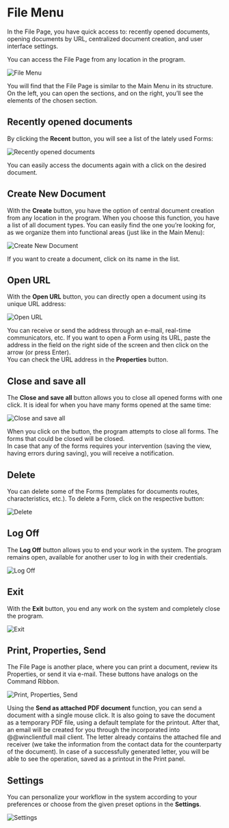 # File Menu

In the File Page, you have quick access to: recently opened documents, opening documents by URL, centralized document creation, and user interface settings.

You can access the File Page from any location in the program.

![File Menu](pictures/file-page.png) 

You will find that the File Page is similar to the Main Menu in its structure. On the left, you can open the sections, and on the right, you’ll see the elements of the chosen section.  

## Recently opened documents

By clicking the <b>Recent</b> button, you will see a list of the lately used Forms:

![Recently opened documents](pictures/recent.png) 

You can easily access the documents again with a click on the desired document.

## Create New Document

With the <b>Create</b> button, you have the option of central document creation from any location in the program. When you choose this function, you have a list of all document types. You can easily find the one you’re looking for, as we organize them into functional areas (just like in the Main Menu):

![Create New Document](pictures/create-new-document.png) 

If you want to create a document, click on its name in the list.

## Open URL

With the <b>Open URL</b> button, you can directly open a document using its unique URL address:

![Open URL](pictures/open-url.png) 

You can receive or send the address through an e-mail, real-time communicators, etc. If you want to open a Form using its URL, paste the address in the field on the right side of the screen and then click on the arrow (or press Enter). <br>
You can check the URL address in the <b>Properties</b> button.

## Close and save all

The <b>Close and save all</b> button allows you to close all opened forms with one click. It is ideal for when you have many forms opened at the same time:

![Close and save all](pictures/close-and-save-all.png) 

When you click on the button, the program attempts to close all forms. The forms that could be closed will be closed. <br>
In case that any of the forms requires your intervention (saving the view, having errors during saving), you will receive a notification. 

## Delete 

You can delete some of the Forms (templates for documents routes, characteristics, etc.). To delete a Form, click on the respective button:

![Delete](pictures/delete.png) 

## Log Off

The <b>Log Off</b> button allows you to end your work in the system. The program remains open, available for another user to log in with their credentials.

![Log Off](pictures/log-off.png) 

## Exit

With the <b>Exit</b> button, you end any work on the system and completely close the program.

![Exit](pictures/exit.png) 

## Print, Properties, Send

The File Page is another place, where you can print a document, review its Properties, or send it via e-mail. These buttons have analogs on the Command Ribbon. 

![Print, Properties, Send](pictures/print-properties-send.png) 

Using the <b>Send as attached PDF document</b> function, you can send a document with a single mouse click. It is also going to save the document as a temporary PDF file, using a default template for the printout. After that, an email will be created for you through the incorporated into @@winclientfull mail client. The letter already contains the attached file and receiver (we take the information from the contact data for the counterparty of the document). In case of a successfully generated letter, you will be able to see the operation, saved as a printout in the Print panel.

## Settings

You can personalize your workflow in the system according to your preferences or choose from the given preset options in the <b>Settings</b>. 

![Settings](pictures/settings.png) 
